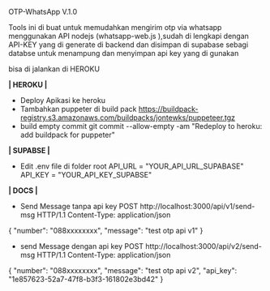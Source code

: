 OTP-WhatsApp V.1.0

Tools ini di buat untuk memudahkan mengirim otp via whatsapp menggunakan API nodejs (whatsapp-web.js
),sudah di lengkapi dengan API-KEY yang di generate di backend dan disimpan di
supabase sebagi databse untuk menampung dan menyimpan api key yang di gunakan

bisa di jalankan di HEROKU

******| HEROKU |******

- Deploy Apikasi ke heroku
- Tambahkan puppeter di build pack https://buildpack-registry.s3.amazonaws.com/buildpacks/jontewks/puppeteer.tgz
- build empty commit git commit --allow-empty -am "Redeploy to heroku: add buildpack for puppeter"

******| SUPABSE |******

- Edit .env file di folder root
   API_URL = "YOUR_API_URL_SUPABASE"
   API_KEY = "YOUR_API_KEY_SUPABSE"


******| DOCS |******

- Send Message tanpa api key
POST http://localhost:3000/api/v1/send-msg HTTP/1.1
Content-Type: application/json

{
    "number": "088xxxxxxxx",
    "message": "test otp api v1"
}

- send Message dengan api key
POST http://localhost:3000/api/v2/send-msg HTTP/1.1
Content-Type: application/json

{
    "number": "088xxxxxxxx",
    "message": "test otp api v2",
    "api_key": "1e857623-52a7-47f8-b3f3-161802e3bd42"
}

